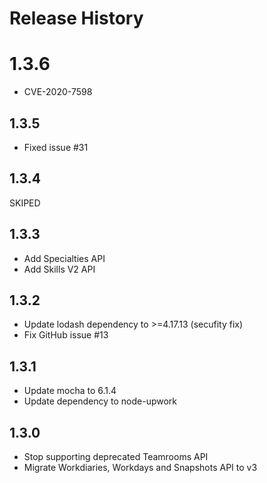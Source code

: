 # Release History

# 1.3.6
* CVE-2020-7598

## 1.3.5
* Fixed issue #31

## 1.3.4
SKIPED

## 1.3.3
* Add Specialties API
* Add Skills V2 API

## 1.3.2
* Update lodash dependency to >=4.17.13 (secufity fix)
* Fix GitHub issue #13

## 1.3.1
* Update mocha to 6.1.4
* Update dependency to node-upwork

## 1.3.0
* Stop supporting deprecated Teamrooms API
* Migrate Workdiaries, Workdays and Snapshots API to v3
